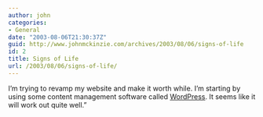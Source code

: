 ```yaml
---
author: john
categories:
- General
date: "2003-08-06T21:30:37Z"
guid: http://www.johnmckinzie.com/archives/2003/08/06/signs-of-life
id: 2
title: Signs of Life
url: /2003/08/06/signs-of-life/
---
```


I&#8217;m trying to revamp my website and make it worth while. I&#8217;m starting by using some content management software called [WordPress](http://www.wordpress.org). It seems like it will work out quite well.&#8221;